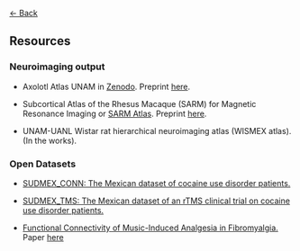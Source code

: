 [<- Back](index.md)

## Resources

### Neuroimaging output

* Axolotl Atlas UNAM in [Zenodo](https://zenodo.org/record/4317788#.X9U-Ben0nlw). Preprint [here](https://www.biorxiv.org/content/10.1101/2020.12.09.418566v1).

* Subcortical Atlas of the Rhesus Macaque (SARM) for Magnetic Resonance Imaging or [SARM Atlas](https://afni.nimh.nih.gov/pub/dist/doc/htmldoc/nonhuman/macaque_tempatl/atlas_sarm.html). Preprint [here](https://www.biorxiv.org/content/10.1101/2020.09.16.300053v1).

* UNAM-UANL Wistar rat hierarchical neuroimaging atlas (WISMEX atlas). (In the works).

### Open Datasets

* [SUDMEX_CONN: The Mexican dataset of cocaine use disorder patients.](https://openneuro.org/datasets/ds003346/versions/1.1.0)

* [SUDMEX_TMS: The Mexican dataset of an rTMS clinical trial on cocaine use disorder patients.](https://openneuro.org/datasets/ds003037/versions/1.0.0)

* [Functional Connectivity of Music-Induced Analgesia in Fibromyalgia.](https://openneuro.org/datasets/ds001928/versions/1.1.0) Paper [here](https://www.nature.com/articles/s41598-019-51990-4)